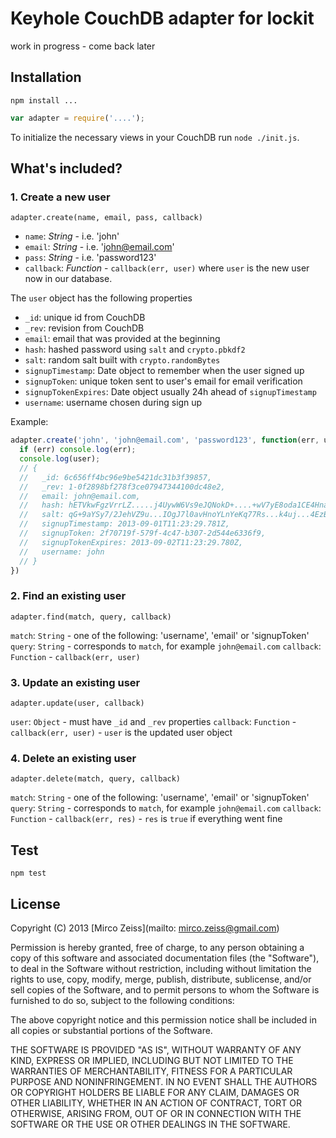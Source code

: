# Keyhole CouchDB adapter for lockit

work in progress - come back later

## Installation

`npm install ...`

```js
var adapter = require('....');
```

To initialize the necessary views in your CouchDB run `node ./init.js`.

## What's included?

### 1. Create a new user

`adapter.create(name, email, pass, callback)`

 - `name`: *String* - i.e. 'john'
 - `email`: *String* - i.e. 'john@email.com'
 - `pass`: *String* - i.e. 'password123'
 - `callback`: *Function* - `callback(err, user)` where `user` is the new user now in our database.

The `user` object has the following properties

 - `_id`: unique id from CouchDB
 - `_rev`: revision from CouchDB
 - `email`: email that was provided at the beginning
 - `hash`: hashed password using `salt` and `crypto.pbkdf2`
 - `salt`: random salt built with `crypto.randomBytes`
 - `signupTimestamp`: Date object to remember when the user signed up
 - `signupToken`: unique token sent to user's email for email verification
 - `signupTokenExpires`: Date object usually 24h ahead of `signupTimestamp`
 - `username`: username chosen during sign up

Example:

```js
adapter.create('john', 'john@email.com', 'password123', function(err, user) {
  if (err) console.log(err);
  console.log(user);
  // {
  //   _id: 6c656ff4bc96e9be5421dc31b3f39857,
  //   _rev: 1-0f2898bf278f3ce07947344100dc48e2,
  //   email: john@email.com,
  //   hash: hETVkwFgzVrrLZ.....j4UywW6Vs9eJQNokD+....+wV7yE8oda1CE4HnaPRSf..., 
  //   salt: qG+9aYSy7/2JehVZ9u...IOgJ7l0avHnoYLnYeKq77Rs...k4uj...4EzBvDYCa...,
  //   signupTimestamp: 2013-09-01T11:23:29.781Z,
  //   signupToken: 2f70719f-579f-4c47-b307-2d544e6336f9,
  //   signupTokenExpires: 2013-09-02T11:23:29.780Z,
  //   username: john
  // }
})
```

### 2. Find an existing user

`adapter.find(match, query, callback)`

`match`: `String` - one of the following: 'username', 'email' or 'signupToken'
`query`: `String` - corresponds to `match`, for example `john@email.com`
`callback`:  `Function` - `callback(err, user)`

### 3. Update an existing user

`adapter.update(user, callback)`

`user`: `Object` - must have `_id` and `_rev` properties
`callback`: `Function` - `callback(err, user)` - `user` is the updated user object

### 4. Delete an existing user

`adapter.delete(match, query, callback)`

`match`: `String` - one of the following: 'username', 'email' or 'signupToken'
`query`: `String` - corresponds to `match`, for example `john@email.com`
`callback`:  `Function` - `callback(err, res)` - `res` is `true` if everything went fine

## Test

`npm test`

## License

Copyright (C) 2013 [Mirco Zeiss](mailto: mirco.zeiss@gmail.com)

Permission is hereby granted, free of charge, to any person obtaining a copy of this software and associated documentation files (the "Software"), to deal in the Software without restriction, including without limitation the rights to use, copy, modify, merge, publish, distribute, sublicense, and/or sell copies of the Software, and to permit persons to whom the Software is furnished to do so, subject to the following conditions:

The above copyright notice and this permission notice shall be included in all copies or substantial portions of the Software.

THE SOFTWARE IS PROVIDED "AS IS", WITHOUT WARRANTY OF ANY KIND, EXPRESS OR IMPLIED, INCLUDING BUT NOT LIMITED TO THE WARRANTIES OF MERCHANTABILITY, FITNESS FOR A PARTICULAR PURPOSE AND NONINFRINGEMENT. IN NO EVENT SHALL THE AUTHORS OR COPYRIGHT HOLDERS BE LIABLE FOR ANY CLAIM, DAMAGES OR OTHER LIABILITY, WHETHER IN AN ACTION OF CONTRACT, TORT OR OTHERWISE, ARISING FROM, OUT OF OR IN CONNECTION WITH THE SOFTWARE OR THE USE OR OTHER DEALINGS IN THE SOFTWARE.